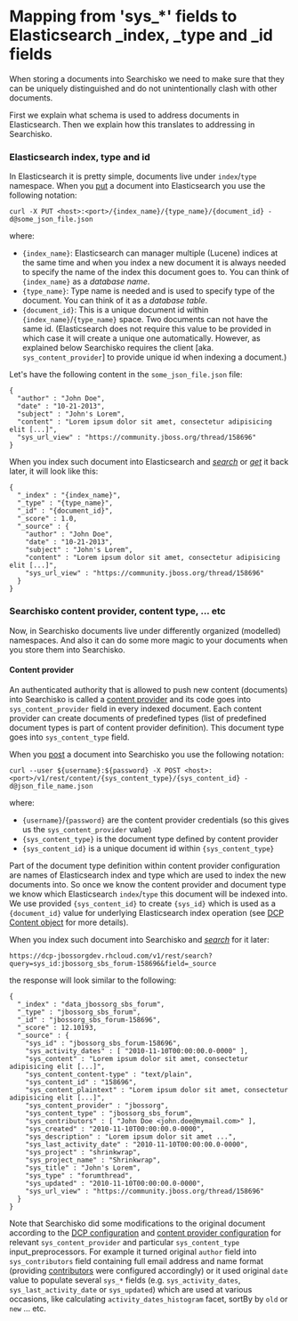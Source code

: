 # Mapping from 'sys_*' fields to Elasticsearch \_index, \_type and \_id fields

When storing a documents into Searchisko we need to make sure that they can be uniquely distinguished and do not
unintentionally clash with other documents.

First we explain what schema is used to address documents in Elasticsearch. Then we explain how this translates to addressing in Searchisko.

### Elasticsearch index, type and id

In Elasticsearch it is pretty simple, documents live under `index`/`type` namespace.
When you [put](http://www.elasticsearch.org/guide/en/elasticsearch/reference/current/docs-index_.html) a document into
Elasticsearch you use the following notation:

```
curl -X PUT <host>:<port>/{index_name}/{type_name}/{document_id} -d@some_json_file.json
```

where:

- `{index_name}`: Elasticsearch can manager multiple (Lucene) indices at the same time and when you index a new document it is always needed to specify the name of the index this document goes to. You can think of `{index_name}` as a *database name*.
- `{type_name}`: Type name is needed and is used to specify type of the document. You can think of it as a *database table*.
- `{document_id}`: This is a unique document id within `{index_name}`/`{type_name}` space. Two documents can not have the same id. (Elasticsearch does not require this value
to be provided in which case it will create a unique one automatically. However, as explained below Searchisko
requires the client [aka. `sys_content_provider`] to provide unique id when indexing a document.)

Let's have the following content in the `some_json_file.json` file:

```
{
  "author" : "John Doe",
  "date" : "10-21-2013",
  "subject" : "John's Lorem",
  "content" : "Lorem ipsum dolor sit amet, consectetur adipisicing elit [...]",
  "sys_url_view" : "https://community.jboss.org/thread/158696"
}
```

When you index such document into Elasticsearch and [_search_](http://www.elasticsearch.org/guide/en/elasticsearch/reference/current/search.html) or [_get_](http://www.elasticsearch.org/guide/en/elasticsearch/reference/current/docs-get.html) it back later, it will look like this:

```
{
  "_index" : "{index_name}",
  "_type" : "{type_name}",
  "_id" : "{document_id}",
  "_score" : 1.0,
  "_source" : {
    "author" : "John Doe",
    "date" : "10-21-2013",
    "subject" : "John's Lorem",
    "content" : "Lorem ipsum dolor sit amet, consectetur adipisicing elit [...]",
    "sys_url_view" : "https://community.jboss.org/thread/158696"
  }
}
```

### Searchisko content provider, content type, ... etc

Now, in Searchisko documents live under differently organized (modelled) namespaces. And also it can do some more magic to your documents when you store them into Searchisko.

#### Content provider

An authenticated authority that is allowed to push new content (documents) into Searchisko is called a [content provider](management/content_provider.md) and its code goes into `sys_content_provider` field in every indexed document.
Each content provider can create documents of predefined types (list of predefined document types is part of content provider definition). This document type goes into `sys_content_type` field.

When you [post](http://docs.jbossorg.apiary.io/#post-%2Fv1%2Frest%2Fcontent%2F%7Bsys_content_type%7D%2F%7Bsys_content_id%7D)
a document into Searchisko you use the following notation:

```
curl --user ${username}:${password} -X POST <host>:<port>/v1/rest/content/{sys_content_type}/{sys_content_id} -d@json_file_name.json
```
where:

- `{username}`/`{password}` are the content provider credentials (so this gives us the  `sys_content_provider` value)
- `{sys_content_type}` is the document type defined by content provider
- `{sys_content_id}` is a unique document id within `{sys_content_type}`

Part of the document type definition within content provider configuration are names of Elasticsearch index and type which are used to index the new documents into. So once we know the content provider and document type we know which Elasticsearch `index`/`type` this document will be indexed into. We use provided `{sys_content_id}` to create `{sys_id}` which is used as a `{document_id}` value for underlying Elasticsearch index operation (see [DCP Content object](dcp_content_object.md) for more details).

When you index such document into Searchisko and [_search_](http://docs.jbossorg.apiary.io/#searchapi) for it later:

```
https://dcp-jbossorgdev.rhcloud.com/v1/rest/search?query=sys_id:jbossorg_sbs_forum-158696&field=_source
```
the response will look similar to the following:

```
{
  "_index" : "data_jbossorg_sbs_forum",
  "_type" : "jbossorg_sbs_forum",
  "_id" : "jbossorg_sbs_forum-158696",
  "_score" : 12.10193,
  "_source" : {
    "sys_id" : "jbossorg_sbs_forum-158696",
    "sys_activity_dates" : [ "2010-11-10T00:00:00.0-0000" ],
    "sys_content" : "Lorem ipsum dolor sit amet, consectetur adipisicing elit [...]",
    "sys_content_content-type" : "text/plain",
    "sys_content_id" : "158696",
    "sys_content_plaintext" : "Lorem ipsum dolor sit amet, consectetur adipisicing elit [...]",
    "sys_content_provider" : "jbossorg",
    "sys_content_type" : "jbossorg_sbs_forum",
    "sys_contributors" : [ "John Doe <john.doe@mymail.com>" ],
    "sys_created" : "2010-11-10T00:00:00.0-0000",
    "sys_description" : "Lorem ipsum dolor sit amet ...",
    "sys_last_activity_date" : "2010-11-10T00:00:00.0-0000",
    "sys_project" : "shrinkwrap",
    "sys_project_name" : "Shrinkwrap",
    "sys_title" : "John's Lorem",
    "sys_type" : "forumthread",
    "sys_updated" : "2010-11-10T00:00:00.0-0000",
    "sys_url_view" : "https://community.jboss.org/thread/158696"
  }
}
```
Note that Searchisko did some modifications to the original document according to the [DCP configuration](https://github.com/searchisko/searchisko/tree/master/configuration) and [content provider configuration](https://github.com/searchisko/searchisko/tree/master/configuration/data/provider) for relevant `sys_content_provider` and particular `sys_content_type` input_preprocessors. For example it turned original `author` field into `sys_contributors` field containing full email address and name format (providing [contributors](https://github.com/searchisko/searchisko/tree/master/configuration/data/contributor) were configured accordingly) or it used original `date` value to populate several `sys_*` fields (e.g. `sys_activity_dates`, `sys_last_activity_date` or `sys_updated`) which are used at various occasions, like calculating `activity_dates_histogram` facet, sortBy by `old` or `new` … etc.
